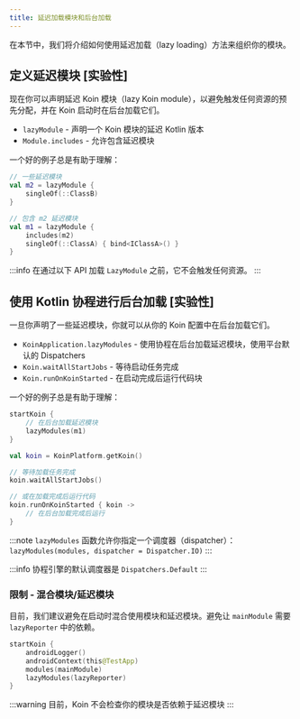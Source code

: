 ```yaml
---
title: 延迟加载模块和后台加载
---
```

在本节中，我们将介绍如何使用延迟加载（lazy loading）方法来组织你的模块。

## 定义延迟模块 [实验性]

现在你可以声明延迟 Koin 模块（lazy Koin module），以避免触发任何资源的预先分配，并在 Koin 启动时在后台加载它们。

- `lazyModule` - 声明一个 Koin 模块的延迟 Kotlin 版本
- `Module.includes` - 允许包含延迟模块

一个好的例子总是有助于理解：

```kotlin
// 一些延迟模块
val m2 = lazyModule {
    singleOf(::ClassB)
}

// 包含 m2 延迟模块
val m1 = lazyModule {
    includes(m2)
    singleOf(::ClassA) { bind<IClassA>() }
}
```

:::info
    在通过以下 API 加载 `LazyModule` 之前，它不会触发任何资源。
:::

## 使用 Kotlin 协程进行后台加载 [实验性]

一旦你声明了一些延迟模块，你就可以从你的 Koin 配置中在后台加载它们。

- `KoinApplication.lazyModules` - 使用协程在后台加载延迟模块，使用平台默认的 Dispatchers
- `Koin.waitAllStartJobs` - 等待启动任务完成
- `Koin.runOnKoinStarted` - 在启动完成后运行代码块

一个好的例子总是有助于理解：

```kotlin
startKoin {
    // 在后台加载延迟模块
    lazyModules(m1)
}

val koin = KoinPlatform.getKoin()

// 等待加载任务完成
koin.waitAllStartJobs()

// 或在加载完成后运行代码
koin.runOnKoinStarted { koin ->
    // 在后台加载完成后运行
}
```

:::note
    `lazyModules` 函数允许你指定一个调度器（dispatcher）：`lazyModules(modules, dispatcher = Dispatcher.IO)`
:::

:::info
    协程引擎的默认调度器是 `Dispatchers.Default`
:::

### 限制 - 混合模块/延迟模块

目前，我们建议避免在启动时混合使用模块和延迟模块。避免让 `mainModule` 需要 `lazyReporter` 中的依赖。

```kotlin
startKoin {
    androidLogger()
    androidContext(this@TestApp)
    modules(mainModule)
    lazyModules(lazyReporter)
}
```

:::warning
目前，Koin 不会检查你的模块是否依赖于延迟模块
:::